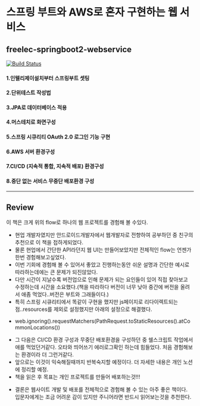 # 스프링 부트와 AWS로 혼자 구현하는 웹 서비스
## freelec-springboot2-webservice

[![Build Status](https://app.travis-ci.com/pjt-tech/freelec-springboot2-webservice.svg?branch=master)](https://app.travis-ci.com/pjt-tech/freelec-springboot2-webservice)
#### 1.인텔리제이설치부터 스프링부트 셋팅 
#### 2.단위테스트 작성법 
#### 3.JPA로 데이터베이스 적용
#### 4.머스테치로 화면구성
#### 5.스프링 시큐리티 OAuth 2.0 로그인 기능 구현
#### 6.AWS 서버 환경구성
#### 7.CI/CD (지속적 통합, 지속적 배포) 환경구성
#### 8.중단 없는 서비스 무중단 배포환경 구성
---------------------------------------------------------------
## Review
이 책은 크게 위의 flow로 하나의 웹 프로젝트를 경험해 볼 수있다.
* 현업 개발자였지만 안드로이드개발자에서 웹개발자로 전향하여 공부하던 중 친구의 추천으로 이 책을 접하게되었다.
* 물론 현업에서 간단한 API라던지 웹 UI는 만들어보았지만 전체적인 flow는 언젠가 한번 경험해보고싶었다.
* 이번 기회에 경험해 볼 수 있어서 좋았고 진행하는동안 쉬운 설명과 간단한 예시로 따라하는데에는 큰 문제가 되진않았다.
* 다만 시간이 지날수록 버전업으로 인해 문제가 되는 요인들이 있어 직접 찾아보고 수정하는데 시간을 소요했다.(책을 따라하다 버전이 너무 낮아 중간에 버전을 올려서 애좀 먹었다..버전은 부트와 그래들이다.)
* 특히 스프링 시큐리티에서 똑같이 구현을 했지만 js페이지로 리다이렉트되는점..resources를 제외로 설정했지만 아래의 설정으로 해결했다. 
- web.ignoring().requestMatchers(PathRequest.toStaticResources().atCommonLocations()) 
* 그 다음은 CI/CD 환경 구성과 무중단 배포환경을 구성하던 중 쉘스크립트 작업에서 애를 먹었던거같다. 오타와 띄어쓰기 에러로그확인 하는데 힘들었다. 처음 경험해보는 환경이라 더 그런거같다.
* 앞으로는 이것이 익숙해질때까지 반복숙지할 예정이다. 더 자세한 내용은 개인 노션에 정리할 예정.
* 책을 읽은 후 목표는 개인 프로젝트를 만들어 배포하는것!!!

- 결론은 웹사이트 개발 및 배포를 전체적으로 경험해 볼 수 있는 아주 좋은 책이다. 입문자에게는 조금 어려운 감이 있지만 주니어라면 반드시 읽어보는것을 추천한다.
